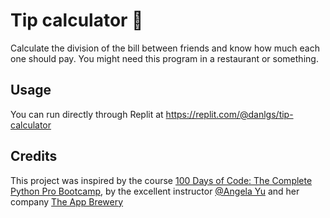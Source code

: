 # Tip calculator 🍻

Calculate the division of the bill between friends and know how much each one should pay. You might need this program in a restaurant or something.

## Usage

You can run directly through Replit at https://replit.com/@danlgs/tip-calculator

## Credits
This project was inspired by the course [100 Days of Code: The Complete Python Pro Bootcamp](https://www.udemy.com/course/100-days-of-code/), by the excellent instructor [@Angela Yu](https://github.com/angelabauer) and her company [The App Brewery](https://appbrewery.com/)
